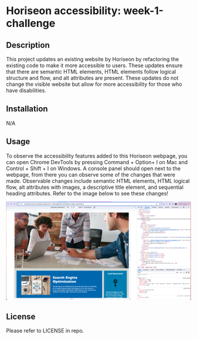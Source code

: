 # Horiseon accessibility: week-1-challenge

## Description

This project updates an existing website by Horiseon by refactoring the existing code to make it more accessible to users. These updates ensure that there are semantic HTML elements, HTML elements follow logical structure and flow, and alt attributes are present. These updates do not change the visible website but allow for more accessibility for those who have disabilities.   


## Installation

N/A

## Usage
 To observe the accessibility features added to this Horiseon webpage, you can open Chrome DevTools by pressing Command + Option+ I on Mac and Control + Shift + I on Windows. A console panel should open next to the webpage, from there you can observe some of the changes that were made. Observable changes include semantic HTML elements, HTML logical flow, alt attributes with images, a descriptive title element, and sequential heading attributes. Refer to the image below to see these changes! 

![screenshot of Horiseon console](./assets/images/week-1-challenge-usage-screenshot-Horiseon.png)



## License

Please refer to LICENSE in repo.


